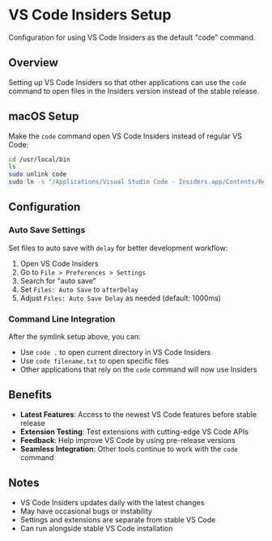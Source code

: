 # VS Code Insiders Setup

Configuration for using VS Code Insiders as the default "code" command.

## Overview

Setting up VS Code Insiders so that other applications can use the `code` command to open files in the Insiders version instead of the stable release.

## macOS Setup

Make the `code` command open VS Code Insiders instead of regular VS Code:

```bash
cd /usr/local/bin
ls
sudo unlink code
sudo ln -s "/Applications/Visual Studio Code - Insiders.app/Contents/Resources/app/bin/code" code
```

## Configuration

### Auto Save Settings

Set files to auto save with `delay` for better development workflow:

1. Open VS Code Insiders
2. Go to `File > Preferences > Settings`
3. Search for "auto save"
4. Set `Files: Auto Save` to `afterDelay`
5. Adjust `Files: Auto Save Delay` as needed (default: 1000ms)

### Command Line Integration

After the symlink setup above, you can:
- Use `code .` to open current directory in VS Code Insiders
- Use `code filename.txt` to open specific files
- Other applications that rely on the `code` command will now use Insiders

## Benefits

- **Latest Features**: Access to the newest VS Code features before stable release
- **Extension Testing**: Test extensions with cutting-edge VS Code APIs
- **Feedback**: Help improve VS Code by using pre-release versions
- **Seamless Integration**: Other tools continue to work with the `code` command

## Notes

- VS Code Insiders updates daily with the latest changes
- May have occasional bugs or instability
- Settings and extensions are separate from stable VS Code
- Can run alongside stable VS Code installation